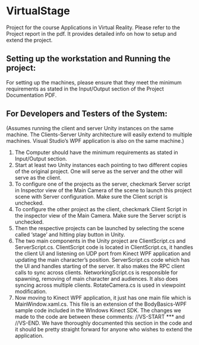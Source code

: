 VirtualStage
===
Project for the course Applications in Virtual Reality. 
Please refer to the Project report in the pdf. It provides detailed info on how to setup and extend the project.

Setting up the workstation and Running the project:
---
For setting up the machines, please ensure that they meet the minimum requirements as stated in the Input/Output section of the Project Documentation PDF.

For Developers and Testers of the System: 
---
(Assumes running the client and server Unity instances on the same machine. The Clients-Server Unity architecture will easily extend to multiple machines. Visual Studio’s WPF application is also on the same machine.)

1. The Computer should have the minimum requirements as stated in Input/Output section. 
2. Start at least two Unity instances each pointing to two different copies of the original project. One will serve as the server and the other will serve as the client.
3. To configure one of the projects as the server, checkmark Server script in Inspector view of the Main Camera of the scene to launch this project scene with Server configuration. Make sure the Client script is unchecked.
4. To configure the other project as the client, checkmark Client Script in the inspector view of the Main Camera. Make sure the Server script is unchecked.
5. Then the respective projects can be launched by selecting the scene called ‘stage’ and hitting play button in Unity.
6. The two main components in the Unity project are ClientScript.cs and ServerScript.cs. ClientScript code is located in ClientScript.cs, it handles the client UI and listening on UDP port from Kinect WPF application and updating the main character’s position. ServerScript.cs code which has the UI and handles starting of the server. It also makes the RPC client calls to sync across clients. NetworkingScript.cs is responsible for spawning, removing of main character and audiences. It also does syncing across multiple clients. RotateCamera.cs is used in viewpoint modification.
7. Now moving to Kinect WPF application, it just has one main file which is MainWindow.xaml.cs. This file is an extension of the BodyBasics-WPF sample code included in the WIndows Kinect SDK. The changes we made to the code are between these comments: //VS-START *** and //VS-END. We have thoroughly documented this section in the code and it should be pretty straight forward for anyone who wishes to extend the application.

